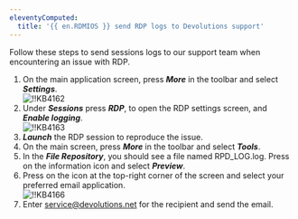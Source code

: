 ```yaml
---
eleventyComputed:
  title: '{{ en.RDMIOS }} send RDP logs to Devolutions support'
---
```

Follow these steps to send sessions logs to our support team when encountering an issue with RDP.  

1. On the main application screen, press ***More*** in the toolbar and select ***Settings***.  
![!!KB4162](https://webdevolutions.azureedge.net/docs/en/kb/KB4162.png)
1. Under ***Sessions*** press ***RDP***, to open the RDP settings screen, and ***Enable logging***.  
![!!KB4163](https://webdevolutions.azureedge.net/docs/en/kb/KB4163.png)
1. ***Launch*** the RDP session to reproduce the issue.
1. On the main screen, press ***More*** in the toolbar and select ***Tools***.
1. In the ***File Repository***, you should see a file named RPD_LOG.log. Press on the information icon and select ***Preview***.
1. Press on the icon at the top-right corner of the screen and select your preferred email application.  
![!!KB4166](https://webdevolutions.azureedge.net/docs/en/kb/KB4166.png)
1. Enter [service@devolutions.net](mailto:service@devolutions.net) for the recipient and send the email.
